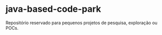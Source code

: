 # java-based-code-park
Repositório reservado para pequenos projetos de pesquisa, exploração ou POCs.
